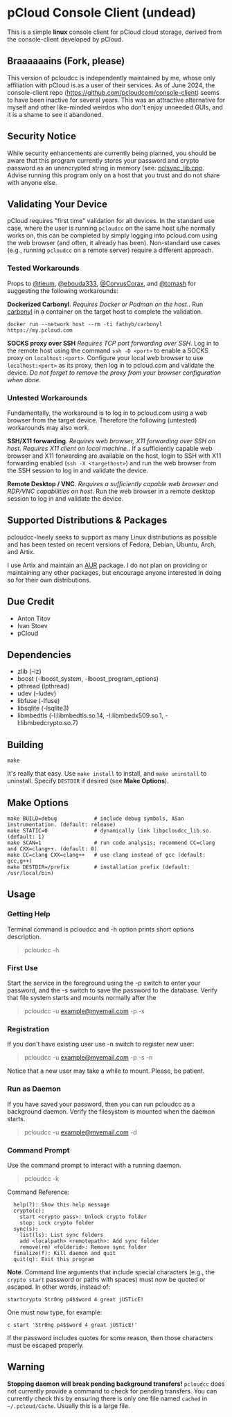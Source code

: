 # pCloud Console Client (undead)

This is a simple **linux** console client for pCloud cloud storage, derived from the console-client developed by pCloud.

## Braaaaaains (Fork, please)

This version of pcloudcc is independently maintained by me, whose only affiliation with pCloud is as a user of their services. As of June 2024, the console-client repo (https://github.com/pcloudcom/console-client) seems to have been inactive for several years. This was an attractive alternative for myself and other like-minded weirdos who don't enjoy unneeded GUIs, and it is a shame to see it abandoned.

## Security Notice

While security enhancements are currently being planned, you should be aware that this program currently stores your password and crypto password as an unencrypted string in memory (see: [pclsync_lib.cpp](https://github.com/lneely/pcloudcc-lneely/blob/main/pclsync_lib.cpp). Advise running this program only on a host that you trust and do not share with anyone else.

## Validating Your Device

pCloud requires "first time" validation for all devices. In the standard use case, where the user is running `pcloudcc` on the same host s/he normally works on, this can be completed by simply logging into pcloud.com using the web browser (and often, it already has been). Non-standard use cases (e.g., running `pcloudcc` on a remote server) require a different approach. 

### Tested Workarounds

Props to [@tieum](https://github.com/tieum), [@ebouda333](https://github.com/ebouda33), [@CorvusCorax](https://github.com/CorvusCorax), and [@tomash](https://github.com/tomash) for suggesting the following workarounds:
 
**Dockerized Carbonyl**. *Requires Docker or Podman on the host.*. Run [carbonyl](https://github.com/fathyb/carbonyl) in a container on the target host to complete the validation.

```
docker run --network host --rm -ti fathyb/carbonyl https://my.pcloud.com
```

**SOCKS proxy over SSH** *Requires TCP port forwarding over SSH*. Log in to the remote host using the command `ssh -D <port>` to enable a SOCKS proxy on `localhost:<port>`. Configure your local web browser to use `localhost:<port>` as its proxy, then log in to pcloud.com and validate the device. *Do not forget to remove the proxy from your browser configuration when done.*

### Untested Workarounds

Fundamentally, the workaround is to log in to pcloud.com using a web browser from the target device. Therefore the following (untested) workarounds may also work.

**SSH/X11 forwarding**. *Requires web browser, X11 forwarding over SSH on host. Requires X11 client on local machine.*. If a sufficiently capable web browser and X11 forwarding are available on the host, login to SSH with X11 forwarding enabled (`ssh -X <targethost>`) and run the web browser from the SSH session to log in and validate the device. 

**Remote Desktop / VNC**. *Requires a sufficiently capable web browser and RDP/VNC capabilities on host*. Run the web browser in a remote desktop session to log in and validate the device. 

## Supported Distributions & Packages

pcloudcc-lneely seeks to support as many Linux distributions as possible and has been tested on recent versions of Fedora, Debian, Ubuntu, Arch, and Artix. 

I use Artix and maintain an [AUR](https://aur.archlinux.org/packages/pcloudcc-lneely) package. I do not plan on providing or maintaining any other packages, but encourage anyone interested in doing so for their own distributions.

## Due Credit
- Anton Titov
- Ivan Stoev
- pCloud

## Dependencies
- zlib (-lz)
- boost (-lboost_system, -lboost_program_options)
- pthread (lpthread)
- udev (-ludev)
- libfuse (-lfuse)
- libsqlite (-lsqlite3)
- libmbedtls (-l:libmbedtls.so.14, -l:libmbedx509.so.1, -l:libmbedcrypto.so.7)

## Building

```
make
```

It's really that easy. Use `make install` to install, and `make uninstall` to uninstall. Specify `DESTDIR` if desired (see **Make Options**). 

## Make Options

```
make BUILD=debug            # include debug symbols, ASan instrumentation. (default: release)
make STATIC=0               # dynamically link libpcloudcc_lib.so. (default: 1)
make SCAN=1                 # run code analysis; recommend CC=clang and CXX=clang++. (default: 0)
make CC=clang CXX=clang++   # use clang instead of gcc (default: gcc,g++)
make DESTDIR=/prefix        # installation prefix (default: /usr/local/bin)
```

## Usage

### Getting Help

Terminal command is pcloudcc and -h option prints short options description.

> pcloudcc -h

### First Use

Start the service in the foreground using the -p switch to enter your
password, and the -s switch to save the password to the
database. Verify that file system starts and mounts normally after the

> pcloudcc -u example@myemail.com -p -s


### Registration

If you don't have existing user use -n switch to register new user:

> pcloudcc -u example@myemail.com -p -s -n

Notice that a new user may take a while to mount. Please, be patient.

### Run as Daemon

If you have saved your password, then you can run pcloudcc as a
background daemon. Verify the filesystem is mounted when the daemon
starts.

> pcloudcc -u example@myemail.com -d

### Command Prompt

Use the command prompt to interact with a running daemon. 

> pcloudcc -k

Command Reference:

```
  help(?): Show this help message
  crypto(c):
    start <crypto pass>: Unlock crypto folder
    stop: Lock crypto folder
  sync(s):
    list(ls): List sync folders
    add <localpath> <remotepath>: Add sync folder
    remove(rm) <folderid>: Remove sync folder
  finalize(f): Kill daemon and quit
  quit(q): Exit this program
```

**Note**. Command line arguments that include special characters (e.g., the
  `crypto start` password or paths with spaces) must now be quoted or
  escaped. In other words, instead of:

  `startcrypto Str0ng p4$$word 4 great jUSTicE!`

  One must now type, for example:

  `c start 'Str0ng p4$$word 4 great jUSTicE!'`

  If the password includes quotes for some reason, then those characters must
  be escaped properly.

## Warning

**Stopping daemon will break pending background transfers!**
`pcloudcc` does not currently provide a command to check for pending
transfers. You can currently check this by ensuring there is only one
file named `cached` in `~/.pcloud/Cache`. Usually this is a large
file.

